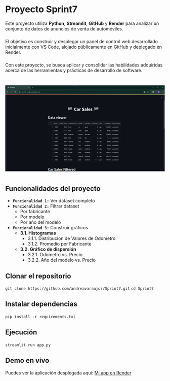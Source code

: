 # Proyecto Sprint7

Este proyecto utiliza **Python**, **Streamlit**, **GitHub** y **Render** para analizar un conjunto de datos de anuncios de venta de automóviles.
###
El objetivo es construir y desplegar un panel de control web desarrollado inicialmente con VS Code, alojado públicamente en GitHub y deplegado en Render.
###
Con este proyecto, se busca aplicar y consolidar las habilidades adquiridas acerca de las herramientas y prácticas de desarrollo de software. 
#
![Imagen](images/Demo1_sprint7.png)

#
## Funcionalidades del proyecto
- **`Funcionalidad 1:`** Ver dataset completo
- **`Funcionalidad 2:`** Filtrar dataset
    - Por fabricante
    - Por modelo
    - Por año del modelo
- **`Funcionalidad 3:`** Construir gráficos
    - **3.1. Histogramas**
        - 3.1.1. Distribucion de Valores de Odometro
        - 3.1.2. Promedio por Fabricante
    - **3.2. Gráfico de dispersión**
        - 3.2.1. Odometro vs. Precio
        - 3.2.2. Año del modelo vs. Precio

## Clonar el repositorio
`git clone https://github.com/andreavaraujor/Sprint7.git`
`cd Sprint7`

## Instalar dependencias
`pip install -r requirements.txt`

## Ejecución 
`streamlit run app.py`

## Demo en vivo
Puedes ver la aplicación desplegada aquí: [Mi app en Render](https://sprint7-render.onrender.com/)